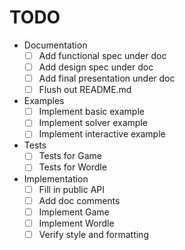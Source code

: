 # TODO
- Documentation
  - [ ] Add functional spec under doc
  - [ ] Add design spec under doc
  - [ ] Add final presentation under doc
  - [ ] Flush out README.md
- Examples
  - [ ] Implement basic example
  - [ ] Implement solver example
  - [ ] Implement interactive example
- Tests
  - [ ] Tests for Game
  - [ ] Tests for Wordle
- Implementation
  - [ ] Fill in public API
  - [ ] Add doc comments
  - [ ] Implement Game
  - [ ] Implement Wordle
  - [ ] Verify style and formatting